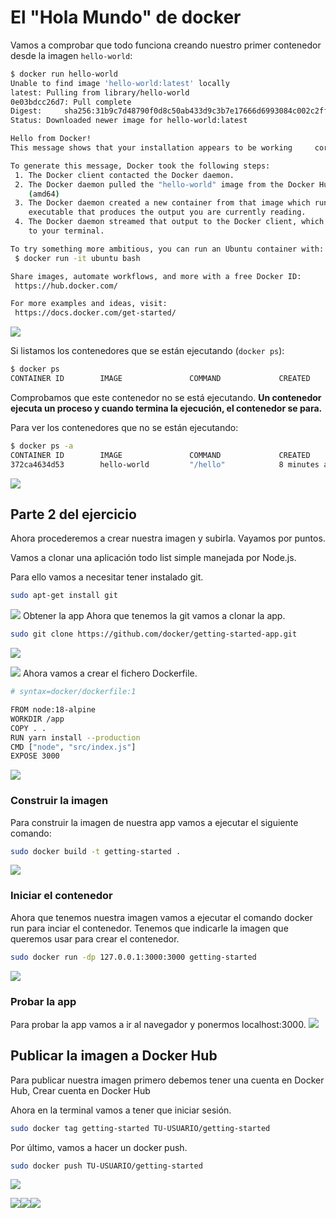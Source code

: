 # El "Hola Mundo" de docker

Vamos a comprobar que todo funciona creando nuestro primer contenedor desde la imagen `hello-world`:

```bash
$ docker run hello-world
Unable to find image 'hello-world:latest' locally
latest: Pulling from library/hello-world
0e03bdcc26d7: Pull complete 
Digest:     sha256:31b9c7d48790f0d8c50ab433d9c3b7e17666d6993084c002c2ff1ca09b96391d
Status: Downloaded newer image for hello-world:latest

Hello from Docker!
This message shows that your installation appears to be working     correctly.

To generate this message, Docker took the following steps:
 1. The Docker client contacted the Docker daemon.
 2. The Docker daemon pulled the "hello-world" image from the Docker Hub.
    (amd64)
 3. The Docker daemon created a new container from that image which runs    the
    executable that produces the output you are currently reading.
 4. The Docker daemon streamed that output to the Docker client, which  sent it
    to your terminal.

To try something more ambitious, you can run an Ubuntu container with:
 $ docker run -it ubuntu bash

Share images, automate workflows, and more with a free Docker ID:
 https://hub.docker.com/

For more examples and ideas, visit:
 https://docs.docker.com/get-started/
```
![](https://github.com/jurado17/DAW/blob/main/Docker/Practica%202/img/c1.png)

Si listamos los contenedores que se están ejecutando (`docker ps`):

```bash
$ docker ps
CONTAINER ID        IMAGE               COMMAND             CREATED             STATUS              PORTS               NAMES
```
Comprobamos que este contenedor no se está ejecutando. **Un contenedor ejecuta un proceso y cuando termina la ejecución, el contenedor se para.**

Para ver los contenedores que no se están ejecutando:

```bash
$ docker ps -a
CONTAINER ID        IMAGE               COMMAND             CREATED             STATUS                     PORTS               NAMES
372ca4634d53        hello-world         "/hello"            8 minutes ago       Exited (0) 8 minutes ago                       elastic_johnson
```
![](https://github.com/jurado17/DAW/blob/main/Docker/Practica%202/img/c2.png)
## Parte 2 del ejercicio

Ahora procederemos a crear nuestra imagen y subirla. Vayamos por puntos.

Vamos a clonar una aplicación todo list simple manejada por Node.js.

Para ello vamos a necesitar tener instalado git.

```bash
sudo apt-get install git
```
![](https://github.com/jurado17/DAW/blob/main/Docker/Practica%202/img/c3.png)
Obtener la app
Ahora que tenemos la git vamos a clonar la app.

```bash
sudo git clone https://github.com/docker/getting-started-app.git
```
![](https://github.com/jurado17/DAW/blob/main/Docker/Practica%202/img/c14.png)

![](https://github.com/jurado17/DAW/blob/main/Docker/Practica%202/img/c5.png)
Ahora vamos a crear el fichero Dockerfile.

```bash
# syntax=docker/dockerfile:1

FROM node:18-alpine
WORKDIR /app
COPY . .
RUN yarn install --production
CMD ["node", "src/index.js"]
EXPOSE 3000
```
![](https://github.com/jurado17/DAW/blob/main/Docker/Practica%202/img/c6.png)
 ### Construir la imagen
Para construir la imagen de nuestra app vamos a ejecutar el siguiente comando:

```bash
sudo docker build -t getting-started .
```
![](https://github.com/jurado17/DAW/blob/main/Docker/Practica%202/img/c7.png)
### Iniciar el contenedor
Ahora que tenemos nuestra imagen vamos a ejecutar el comando docker run para inciar el contenedor. Tenemos que indicarle la imagen que queremos usar para crear el contenedor.

```bash
sudo docker run -dp 127.0.0.1:3000:3000 getting-started
```
![](https://github.com/jurado17/DAW/blob/main/Docker/Practica%202/img/c8.png)
### Probar la app
Para probar la app vamos a ir al navegador y ponermos localhost:3000.
![](https://github.com/jurado17/DAW/blob/main/Docker/Practica%202/img/c9.png)
## Publicar la imagen a Docker Hub
Para publicar nuestra imagen primero debemos tener una cuenta en Docker Hub, Crear cuenta en Docker Hub

Ahora en la terminal vamos a tener que iniciar sesión.

```bash
sudo docker tag getting-started TU-USUARIO/getting-started
```
Por último, vamos a hacer un docker push.
```bash
sudo docker push TU-USUARIO/getting-started
```
![](https://github.com/jurado17/DAW/blob/main/Docker/Practica%202/img/c13.png)

![](https://github.com/jurado17/DAW/blob/main/Docker/Practica%202/img/c10.png)![](https://github.com/jurado17/DAW/blob/main/Docker/Practica%202/img/c11.png)![](https://github.com/jurado17/DAW/blob/main/Docker/Practica%202/img/c12.png)
